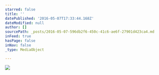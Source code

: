 ```yaml
---
starred: false
title: ''
datePublished: '2016-05-07T17:33:44.168Z'
dateModified: null
author: []
sourcePath: _posts/2016-05-07-596db2f6-450c-41c6-ae6f-27901d423ca4.md
inFeed: true
hasPage: false
inNav: false
_type: MediaObject

---
```

![](https://the-grid-user-content.s3-us-west-2.amazonaws.com/4b6f1307-f758-4ec7-b2fd-346e260908e8.jpg)